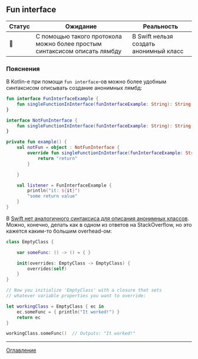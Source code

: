 ## Fun interface

| Статус          | Ожидание                                                                  | Реальность                             |
| --------------- | ------------------------------------------------------------------------- | -------------------------------------- |
| :no_entry_sign: | С помощью такого протокола можно более простым синтаксисом описать лямбду | В Swift нельзя создать анонимный класс |

### Пояснения

В Kotlin-е при помощи `fun interface`-ов можно более удобным синтаксисом описывать создание анонимных лямбд:

```kotlin
fun interface FunInterfaceExample {
    fun singleFunctionInInterface(funInterfaceExample: String): String
}

interface NotFunInterface {
    fun singleFunctionInInterface(funInterfaceExample: String): String
}

private fun example() {
    val notFun = object : NotFunInterface {
        override fun singleFunctionInInterface(funInterfaceExample: String): String {
            return "return"
        }

    }

    val listener = FunInterfaceExample {
        println("it: ${it}")
        "some return value"
    }
}
```

В [Swift нет аналогичного синтаксиса для описания анонимных классов](https://stackoverflow.com/questions/24408068/anonymous-class-in-swift). 
Можно, конечно, делать как в одном из ответов на StackOverflow, но это кажется каким-то большим overhead-ом:

```swift
class EmptyClass {

    var someFunc: () -> () = { }

    init(overrides: EmptyClass -> EmptyClass) {
        overrides(self)
    }
}

// Now you initialize 'EmptyClass' with a closure that sets
// whatever variable properties you want to override:

let workingClass = EmptyClass { ec in
    ec.someFunc = { println("It worked!") }
    return ec
}

workingClass.someFunc()  // Outputs: "It worked!"
```

---
[Оглавление](/README.md)